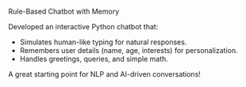 Rule-Based Chatbot with Memory  

Developed an interactive Python chatbot that:  
- Simulates human-like typing for natural responses.  
- Remembers user details (name, age, interests) for personalization.  
- Handles greetings, queries, and simple math.  

A great starting point for NLP and AI-driven conversations!  
